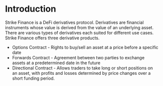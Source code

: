 # Introduction

Strike Finance is a DeFi derivatives protocol. Derivatives are financial instruments whose value is derived from the value of an underlying asset. There are various types of derivatives each suited for different use cases. Strike Finance offers three derivative products.&#x20;

* Options Contract - Rights to buy/sell an asset at a price before a specific date
* Forwards Contract - Agreement between two parties to exchange assets at a predetermined date in the future
* Directional Contract - Allows traders to take long or short positions on an asset, with profits and losses determined by price changes over a short funding period.


